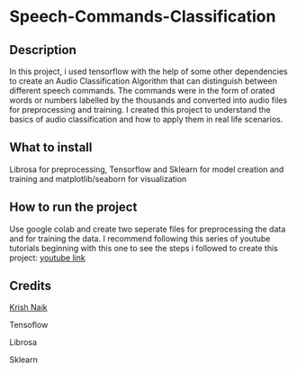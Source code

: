 # Speech-Commands-Classification

## Description
In this project, i used tensorflow with the help of some other dependencies to create an Audio Classification Algorithm that can distinguish between different speech commands. The commands were in the form of orated words or numbers labelled by the thousands and converted into audio files for preprocessing and training. I created this project to understand the basics of audio classification and how to apply them in real life scenarios.

## What to install
Librosa for preprocessing, Tensorflow and Sklearn for model creation and training and matplotlib/seaborn for visualization

## How to run the project
Use google colab and create two seperate files for preprocessing the data and for training the data. I recommend following this series of youtube tutorials beginning with this one to see the steps i followed to create this project: [youtube link](https://www.youtube.com/watch?v=mHPpCXqQd7Y)

## Credits
[Krish Naik](https://www.youtube.com/user/krishnaik06)

Tensoflow

Librosa

Sklearn
